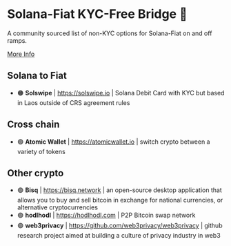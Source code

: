 # Solana-Fiat KYC-Free Bridge :handshake:

A community sourced list of non-KYC options for Solana-Fiat on and off ramps.

[More Info](./INFO.md)

## Solana to Fiat

- 🟠 **Solswipe** | https://solswipe.io |  Solana Debit Card with KYC but based in Laos outside of CRS agreement rules

<!-- # Fiat to Solana -->

## Cross chain

- 🟢 **Atomic Wallet** | https://atomicwallet.io | switch crypto between a variety of tokens

## Other crypto

- 🟢 **Bisq** | https://bisq.network | an open-source desktop application that allows you to buy and sell bitcoin in exchange for national currencies, or alternative cryptocurrencies
- 🟢 **hodlhodl** | https://hodlhodl.com | P2P Bitcoin swap network
- 🟢 **web3privacy** | https://github.com/web3privacy/web3privacy | github research project aimed at building a culture of privacy industry in web3